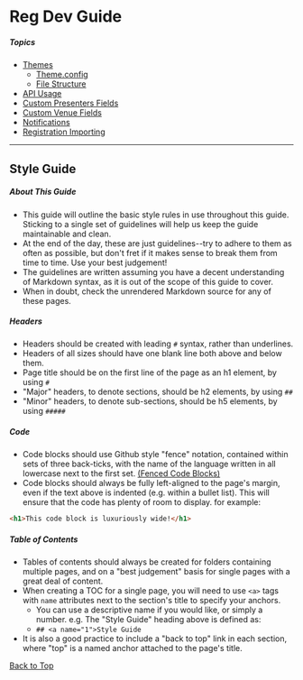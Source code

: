 # <a name="top">Reg Dev Guide

##### Topics

- [Themes](Themes/README.md)
  - [Theme.config](theme_config/README.md)
  - [File Structure](file_structure/README.md)
- [API Usage](api_docs/README.md)
- [Custom Presenters Fields](presenter_fields/README.md)
- [Custom Venue Fields](venue_fields/README.md)
- [Notifications](notifications/README.md)
- [Registration Importing](reg_import/README.md)

---

## <a name="1">Style Guide

##### About This Guide

- This guide will outline the basic style rules in use throughout this guide. Sticking to a single set of guidelines will help us keep the guide maintainable and clean.
- At the end of the day, these are just guidelines--try to adhere to them as often as possible, but don't fret if it makes sense to break them from time to time. Use your best judgement!
- The guidelines are written assuming you have a decent understanding of Markdown syntax, as it is out of the scope of this guide to cover.
- When in doubt, check the unrendered Markdown source for any of these pages.

##### Headers

- Headers should be created with leading `#` syntax, rather than underlines.
- Headers of all sizes should have one blank line both above and below them.
- Page title should be on the first line of the page as an h1 element, by using `#`
- "Major" headers, to denote sections, should be h2 elements, by using `##`
- "Minor" headers, to denote sub-sections, should be h5 elements, by using `#####`

##### Code

- Code blocks should use Github style "fence" notation, contained within sets of three back-ticks, with the name of the language written in all lowercase next to the first set. [(Fenced Code Blocks)](https://help.github.com/articles/creating-and-highlighting-code-blocks/#fenced-code-blocks)
- Code blocks should always be fully left-aligned to the page's margin, even if the text above is indented (e.g. within a bullet list). This will ensure that the code has plenty of room to display. for example:

```html
<h1>This code block is luxuriously wide!</h1>
```

##### Table of Contents

- Tables of contents should always be created for folders containing multiple pages, and on a "best judgement" basis for single pages with a great deal of content.
- When creating a TOC for a single page, you will need to use `<a>` tags with `name` attributes next to the section's title to specify your anchors.
  - You can use a descriptive name if you would like, or simply a number. e.g. The "Style Guide" heading above is defined as:
  - `## <a name="1">Style Guide`
- It is also a good practice to include a "back to top" link in each section, where "top" is a named anchor attached to the page's title.

[Back to Top](#top)
